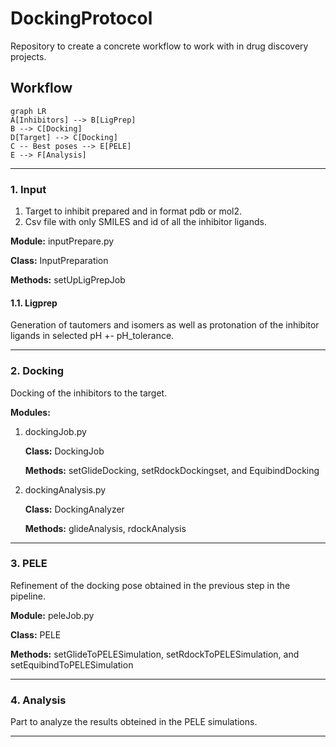 
# DockingProtocol

Repository to create a concrete workflow to work with in drug discovery projects.


## Workflow

```mermaid
graph LR
A[Inhibitors] --> B[LigPrep]
B --> C[Docking]
D[Target] --> C[Docking]
C -- Best poses --> E[PELE]
E --> F[Analysis]
```
---

### 1. Input

1. Target to inhibit prepared and in format pdb or mol2.
2. Csv file with only SMILES and id of all the inhibitor ligands.

**Module:** inputPrepare.py

**Class:** InputPreparation

**Methods:** setUpLigPrepJob

#### 1.1. Ligprep

Generation of tautomers and isomers as well as protonation of the inhibitor ligands in selected pH +- pH_tolerance.

---

### 2. Docking

Docking of the inhibitors to the target.

**Modules:** 
1. dockingJob.py 

	**Class:** DockingJob
	
	**Methods:** setGlideDocking, setRdockDockingset, and EquibindDocking
	
2. dockingAnalysis.py

	**Class:** DockingAnalyzer

	**Methods:** glideAnalysis, rdockAnalysis

---

### 3. PELE

Refinement of the docking pose obtained in the previous step in the pipeline.

**Module:** peleJob.py

**Class:** PELE

**Methods:** setGlideToPELESimulation, setRdockToPELESimulation, and setEquibindToPELESimulation

---

### 4. Analysis

Part to analyze the results obteined in the PELE simulations.

---
